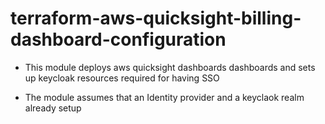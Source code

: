 # terraform-aws-quicksight-billing-dashboard-configuration
- This module deploys aws quicksight dashboards dashboards and sets up keycloak resources required for having SSO

- The module assumes that an Identity provider and a keyclaok realm already setup
